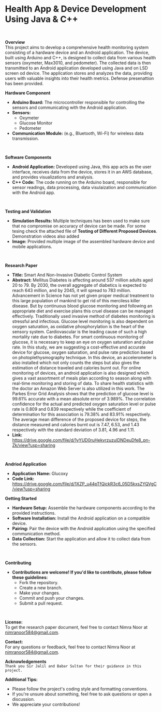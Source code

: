 
# Health App & Device Development Using Java & C++
<br>

**Overview**
<br>
This project aims to develop a comprehensive health monitoring system consisting of a hardware device and an Android application. The device, built using Arduino and C++, is designed to collect data from various health sensors (oxymeter, Max3010, and pedometer). The collected data is then transmitted to an Android application developed using Java and on LSD screen od device. The application stores and analyzes the data, providing users with valuable insights into their health metrics. Defense presenattion has been provided.
<br>

**Hardware Component**
<br>
* **Arduino Board:** The microcontroller responsible for controlling the sensors and communicating with the Android application.
* **Sensors:**
  - Oxymeter
  - Glucose Monitor
  - Pedometer
* **Communication Module:** (e.g., Bluetooth, Wi-Fi) for wireless data transmission.
<br>

**Software Components**
<br>
* **Android Application:** Developed using Java, this app acts as the user interface, receives data from the device, stores it in an AWS database, and provides visualizations and analysis.
* **C++ Code:** The code running on the Arduino board, responsible for sensor readings, data processing, data visulaization and communication with the Android app.
<br>

**Testing and Validation**
<br>
* **Simulation Results:** Multiple techniques has been used to make sure that no compromise on accuracy of device can be made. For some tesing check the attached file of **Testing of Different Proposed Devices**. Demonstration videos also added
*  **Image:** Provided multiple image of the assembled hardware device and mobile applications.
<br>

**Research Paper**
<br>
* **Title:** Smart And Non-Invasive Diabetic Control System
* **Abstract:** Mellitus Diabetes is affecting around 537 million adults aged 20 to 79. By 2030, the overall aggregate of diabetics is expected to reach 643 million, and by 2045, it will spread to 783 million. Advancement in Science has not yet given proper medical treatment to this large population of mankind to get rid of this merciless killer disease. But by continuous blood glucose monitoring and following an appropriate diet and exercise plans this cruel disease can be managed effectively. Traditionally used invasive method of diabetes monitoring is stressful and infectious. Glucose level monitoring is also dependent on oxygen saturation, as oxidative phosphorylation is the heart of the sensory system. Cardiovascular is the leading cause of such a high mortality rate due to diabetes. For smart continuous monitoring of glucose, it is necessary to keep an eye on oxygen saturation and pulse rate. In this study, we are suggesting a cost-effective and accurate device for glucose, oxygen saturation, and pulse rate prediction based on photoplethysmography technique. In this device, an accelerometer is also installed which not only counts the steps but also gives the estimation of distance traveled and calories burnt out. For online monitoring of devices, an android application is also designed which gives a vast assortment of meals plan according to season along with real-time monitoring and storing of data. To share health statistics with the doctor an Amazon Web Server is also utilized in this work. The Parkes Error Grid Analysis shows that the prediction of glucose level is 99.61% accurate with a mean absolute error of 3.989%. The correlation confidence for the actual and predicted oxygen saturation level or pulse rate is 0.809 and 0.839 respectively while the coefficient of determination for this association is 79.38% and 83.91% respectively. The average mean difference of the proposed device for steps, the distance measured and calories burnt out is 7.47, 6.53, and 1.43 respectively with the standard deviation of 3.81, 4.96 and 1.11.
* **Link:** https://drive.google.com/file/d/1yYUD0ruHekvrzuzulDNDeuDfe8_pn-Zk/view?usp=sharing
<br>

**Andriod Application**
<br>
* **Application Name:** Glucoxy
* **Code Link:** https://drive.google.com/file/d/1XZP_u44pTfQjckR3c6_05D5kxsZYQVgC/view?usp=sharing

**Getting Started**
<br>
* **Hardware Setup:** Assemble the hardware components according to the provided instructions.
* **Software Installation:** Install the Android application on a compatible device.
* **Pairing:** Pair the device with the Android application using the specified communication method.
* **Data Collection:** Start the application and allow it to collect data from the sensors.
<br>

**Contributing**
<br>
* **Contributions are welcome! If you'd like to contribute, please follow these guidelines:**
  - Fork the repository.
  - Create a new branch.
  - Make your changes.
  - Commit and push your changes.
  - Submit a pull request.
<br>

**License:**
<br>
To get the research paper document, feel free to contact Nimra Noor at nimranoor584@gmail.com.
<br>

**Contact:**
<br>
For any questions or feedback, feel free to contact Nimra Noor at nimranoor584@gmail.com.
<br>

**Acknowledgements**
<br>
`Thank you Sir Jalil and Babar Sultan for their guidance in this project.`

**Additional Tips:**
<br>
* Please follow the project's coding style and formatting conventions.
* If you're unsure about something, feel free to ask questions or open a discussion.
* We appreciate your contributions!
